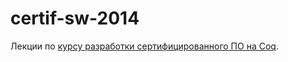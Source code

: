 certif-sw-2014
==============

Лекции по [курсу разработки сертифицированного ПО на Coq](http://edu.mmcs.sfedu.ru/course/view.php?id=199).
